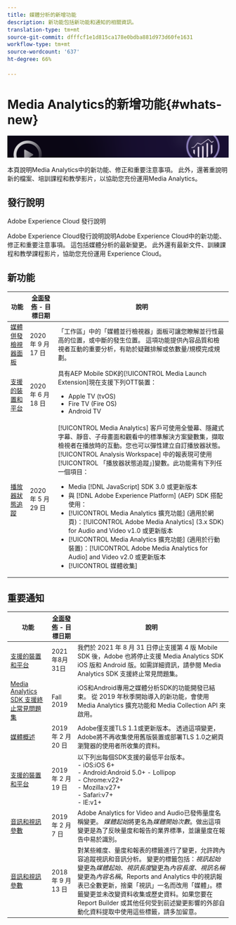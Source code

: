 ```yaml
---
title: 媒體分析的新增功能
description: 新功能包括新功能和通知的相關資訊。
translation-type: tm+mt
source-git-commit: dfffcf1e1d815ca178e0bdba881d973d60fe1631
workflow-type: tm+mt
source-wordcount: '637'
ht-degree: 66%

---
```



# Media Analytics的新增功能{#whats-new}

![橫幅](assets/media_analytics_banner.png)


本頁說明Media Analytics中的新功能、修正和重要注意事項。 此外，還著重說明新的檔案、培訓課程和教學影片，以協助您充份運用Media Analytics。


## 發行說明

Adobe Experience Cloud 發行說明

Adobe Experience Cloud發行說明說明Adobe Experience Cloud中的新功能、修正和重要注意事項。 這包括媒體分析的最新變更。 此外還有最新文件、訓練課程和教學課程影片，協助您充份運用 Experience Cloud。

## 新功能

| 功能 | [全面發佈](https://docs.adobe.com/content/help/zh-Hant/analytics/landing/an-releases.html) - 目標日期 | 說明 |
| ----------- | ---------- | ---------- |
| [媒體併發檢視器面板](media-reports/media-workspace-panels/media-concurrent-viewers.md) | 2020 年 9 月 17 日 | 「工作區」中的「媒體並行檢視器」面板可讓您瞭解並行性最高的位置，或中斷的發生位置。 這項功能提供內容品質和檢視者互動的重要分析，有助於疑難排解或依數量/規模完成規劃。 |
| [支援的裝置和平台](https://docs.adobe.com/content/help/zh-Hant/media-analytics/using/supported-devices.html) | 2020 年 6 月 18 日 | 具有AEP Mobile SDK的[!UICONTROL Media Launch Extension]現在支援下列OTT裝置：<ul><li>Apple TV  (tvOS)</li><li>Fire TV (Fire OS)</li><li>Android TV</li></ul> |
| [播放器狀態追蹤](https://docs.adobe.com/content/help/zh-Hant/media-analytics/using/player-state-tracking/player-state-overview.html) | 2020 年 5 月 29 日 | [!UICONTROL Media Analytics] 客戶可使用全螢幕、隱藏式字幕、靜音、子母畫面和觀看中的標準解決方案變數集，擷取檢視者在播放時的互動。您也可以彈性建立自訂播放器狀態。[!UICONTROL Analysis Workspace] 中的報表現可使用[!UICONTROL 「播放器狀態追蹤」]變數。此功能需有下列任一個項目： <ul><li>Media [!DNL JavaScript] SDK 3.0 或更新版本</li><li>與 [!DNL Adobe Experience Platform] (AEP) SDK 搭配使用：</li><li>[!UICONTROL Media Analytics 擴充功能] (適用於網頁)：[!UICONTROL Adobe Media Analytics] (3.x SDK) for Audio and Video v1.0 或更新版本</li><li>[!UICONTROL Media Analytics 擴充功能] (適用於行動裝置)：[!UICONTROL Adobe Media Analytics for Audio] and Video v2.0 或更新版本</li><li>[!UICONTROL 媒體收集]</li></ul> |


## 重要通知

| 功能 | [全面發佈](https://docs.adobe.com/content/help/en/analytics/landing/an-releases.html) - 目標日期 | 說明 |
| ----------- | ---------- | ---------- |
| [支援的裝置和平台](https://docs.adobe.com/content/help/en/media-analytics/using/supported-devices.html) | 2021年8月31日 | 我們於 2021 年 8 月 31 日停止支援第 4 版 Mobile SDK 後，Adobe 也將停止支援 Media Analytics SDK iOS 版和 Android 版。如需詳細資訊，請參閱 Media Analytics SDK 支援終止常見問題集。 |
| [Media Analytics SDK 支援終止常見問題集](sdk-implement/end-of-support-faqs.md) |   Fall 2019 | iOS和Android專用之媒體分析SDK的功能開發已結束。  從 2019 年秋季開始導入的新功能，會使用 Media Analytics 擴充功能和 Media Collection API 來啟用。 |
| [媒體概述](media-overview.md) | 2019 年 2 月 20 日 | Adobe僅支援TLS 1.1或更新版本。 透過這項變更，Adobe將不再收集使用舊版裝置或部署TLS 1.0之網頁瀏覽器的使用者所收集的資料。 |
| [支援的裝置和平台](https://docs.adobe.com/content/help/en/media-analytics/using/supported-devices.html) | 2019 年 2 月 19 日 | 以下列出每個SDK支援的最低平台版本。 <br>- iOS:iOS 6+  <br>- Android:Android 5.0+ - Lollipop  <br>- Chrome:v22+<br>- Mozilla:v27+<br>- Safari:v7+<br>- IE:v1+ |
| [音訊和視訊參數](metrics-and-metadata/audio-video-parameters.md) | 2019 年 2 月 7 日 | Adobe Analytics for Video and Audio已發佈量度名稱變更。 <i>媒體起始</i>將更名為<i>媒體開始次數</i>。做出這項變更是為了反映量度和報告的業界標準，並讓量度在報告中易於識別。 |
| [音訊和視訊參數](metrics-and-metadata/audio-video-parameters.md) | 2018 年 9 月 13 日 | 對某些維度、量度和報表的標籤進行了變更，允許跨內容追蹤視訊和音訊分析。 變更的標籤包括：*視訊起始*&#x200B;變更為&#x200B;*媒體起始*、*視訊長度*&#x200B;變更為&#x200B;*內容長度*、*視訊名稱*&#x200B;變更為&#x200B;*內容名稱*。Reports and Analytics 中的視訊報表已全數更新，捨棄「視訊」一名而改用「媒體」。標籤變更並未改變資料收集或歷史資料。如果您要在 Report Builder 或其他任何受到前述變更影響的外部自動化資料提取中使用這些標籤，請多加留意。 |




<!-- | title | date | description | -->
